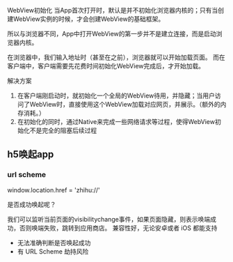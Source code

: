 WebView初始化
当App首次打开时，默认是并不初始化浏览器内核的；只有当创建WebView实例的时候，才会创建WebView的基础框架。

所以与浏览器不同，App中打开WebView的第一步并不是建立连接，而是启动浏览器内核。

在浏览器中，我们输入地址时（甚至在之前），浏览器就可以开始加载页面。
而在客户端中，客户端需要先花费时间初始化WebView完成后，才开始加载。


解决方案
1. 在客户端刚启动时，就初始化一个全局的WebView待用，并隐藏；当用户访问了WebView时，直接使用这个WebView加载对应网页，并展示。（额外的内存消耗。）
2. 在初始化的同时，通过Native来完成一些网络请求等过程，使得WebView初始化不是完全的阻塞后续过程


## h5唤起app
### url scheme
window.location.href = 'zhihu://'

是否成功唤起呢？

我们可以监听当前页面的visibilitychange事件，如果页面隐藏，则表示唤端成功，否则唤端失败，跳转到应用商店。
兼容性好，无论安卓或者 iOS 都能支持

- 无法准确判断是否唤起成功
- 有 URL Scheme 劫持风险
